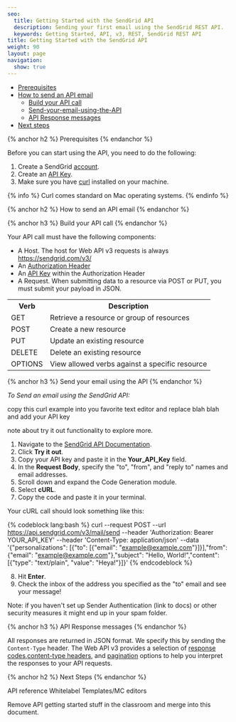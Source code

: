 ```yaml
---
seo:
  title: Getting Started with the SendGrid API
  description: Sending your first email using the SendGrid REST API.
  keywords: Getting Started, API, v3, REST, SendGrid REST API
title: Getting Started with the SendGrid API
weight: 90
layout: page
navigation:
  show: true
---
```


* [Prerequisites](#-Prerequisites)
* [How to send an API email](#-How-to-send-an-API-email)
  * [Build your API call](#-Build-your-API-call)
  * [Send-your-email-using-the-API](#-Send-your-email-using-the-API)
  * [API Response messages](#-API-Response-messages)
* [Next steps](#-Next-steps)

{% anchor h2 %}
Prerequisites
{% endanchor %}

Before you can start using the API, you need to do the following:

1. Create a SendGrid [account](https://sendgrid.com/pricing/). 
1. Create an [API Key]({{root_url}}/User_Guide/Settings/api_keys.html). 
1. Make sure you have [curl](https://curl.haxx.se/) installed on your machine. 

{% info %}
Curl comes standard on Mac operating systems.
{% endinfo %}

{% anchor h2 %}
How to send an API email
{% endanchor %}

{% anchor h3 %}
Build your API call
{% endanchor %}

Your API call must have the following components:

* A Host. The host for Web API v3 requests is always https://sendgrid.com/v3/
* An [Authorization Header](https://sendgrid.api-docs.io/v3.0/how-to-use-the-sendgrid-v3-api/api-authentication#authorization-header)
* An [API Key]({{root_url}}/User_Guide/Settings/api_keys.html) within the Authorization Header
* A Request. When submitting data to a resource via POST or PUT, you must submit your payload in JSON.

<table class="table" style="table-layout:fixed">
  <tr>
    <th>Verb</th>
    <th>Description</th>
  </tr>
  <tr>
    <td>GET</td>
    <td>Retrieve a resource or group of resources</td>
  </tr>
  <tr>
    <td>POST</td>
    <td>Create a new resource</td>
  </tr>
  <tr>
    <td>PUT</td>
    <td>Update an existing resource</td>
  </tr>
  <tr>
    <td>DELETE</td>
    <td>Delete an existing resource</td>
  </tr>
  <tr>
    <td>OPTIONS</td>
    <td>View allowed verbs against a specific resource</td>
  </tr>
</table>


{% anchor h3 %}
Send your email using the API
{% endanchor %}

_To Send an email using the SendGrid API:_

copy this curl example into you favorite text editor and replace blah blah and add your API key

note about try it out functionality to explore more. 


1. Navigate to the [SendGrid API Documentation](https://sendgrid.api-docs.io/v3.0/mail-send/v3-mail-send). 
2. Click **Try it out**. 
3. Copy your API key and paste it in the **Your_API_Key** field. 
4. In the **Request Body**, specify the "to", "from", and "reply to" names and email addresses.
5. Scroll down and expand the Code Generation module.
6. Select **cURL**. 
7. Copy the code and paste it in your terminal. 

Your cURL call should look something like this:

{% codeblock lang:bash %} curl --request POST 
--url https://api.sendgrid.com/v3/mail/send 
--header 'Authorization: Bearer YOUR_API_KEY' 
--header 'Content-Type: application/json' 
--data '{"personalizations": [{"to": [{"email": "example@example.com"}]}],"from": {"email": "example@example.com"},"subject": "Hello, World!","content": [{"type": "text/plain", "value": "Heya!"}]}' {% endcodeblock %}

8. Hit **Enter**.
9. Check the inbox of the address you specified as the "to" email and see your message!

Note: if you haven't set up Sender Authentication (link to docs) or other security measures it might end up in your spam folder.

{% anchor h3 %}
API Response messages
{% endanchor %}

All responses are returned in JSON format. We specify this by sending the ``Content-Type`` header. The Web API v3 provides a selection of [response codes](https://sendgrid.api-docs.io/v3.0/how-to-use-the-sendgrid-v3-api/api-responses#status-codes),[content-type headers](https://sendgrid.api-docs.io/v3.0/how-to-use-the-sendgrid-v3-api/api-responses#content-type-header), and [pagination](https://sendgrid.api-docs.io/v3.0/how-to-use-the-sendgrid-v3-api/api-responses#pagination) options to help you interpret the responses to your API requests.

{% anchor h2 %}
Next Steps
{% endanchor %}

API reference
Whitelabel
Templates/MC editors

Remove API getting started stuff in the classroom and merge into this document. 